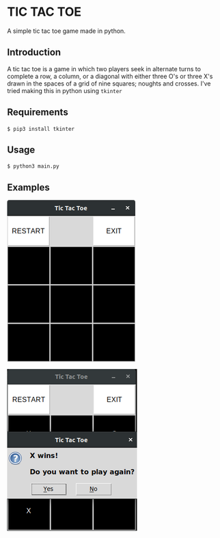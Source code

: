 #   TIC TAC TOE #

A simple tic tac toe game made in python.

## Introduction ##

A tic tac toe is a game in which two players seek in alternate turns to complete a row, a column, or a diagonal with either three O's or three X's drawn in the spaces of a grid of nine squares; noughts and crosses. I've tried making this in python using `tkinter`

## Requirements ##
```
$ pip3 install tkinter
```

## Usage ##
```
$ python3 main.py
```

## Examples ##

![sample1](resources/sample1.png)

![sample2](resources/sample2.png)
